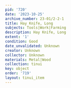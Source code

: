 ```yaml
---
pid: '720'
date: '2023-10-25'
archive_number: 23-01/2-2-1
title: Hay Knife, Long
subjects: Tools|Work|Farming
description: Hay Knife, Long
extent: '1'
condition: Good
date_unvalidated: Unknown
creator: Unknown
collector: Unknown
materials: Metal|Wood
collection: tinui
key: object
order: '719'
layout: tinui_item
---
```

